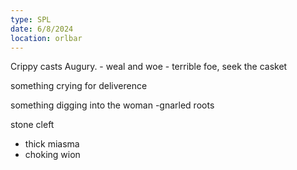 ```yaml
---
type: SPL
date: 6/8/2024
location: orlbar
---
```


Crippy casts Augury. 
	- weal and woe
		- terrible foe, seek the casket

something crying for deliverence

something digging into the woman 
	-gnarled roots

stone cleft
- thick miasma
- choking wion